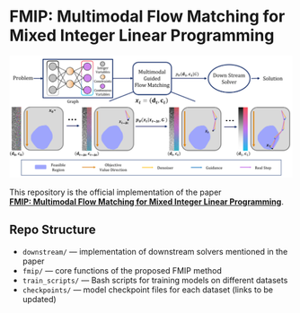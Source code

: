 # FMIP: Multimodal Flow Matching for Mixed Integer Linear Programming
![Employ Multimodal Guided Flow Matching to generate estimated solution distribution of MILP](fmip_asset/frame.png)

This repository is the official implementation of the paper  
[**FMIP: Multimodal Flow Matching for Mixed Integer Linear Programming**](http://arxiv.org/abs/2507.23390).

## Repo Structure
- `downstream/` — implementation of downstream solvers mentioned in the paper  
- `fmip/` — core functions of the proposed FMIP method  
- `train_scripts/` — Bash scripts for training models on different datasets  
- `checkpoints/` — model checkpoint files for each dataset (links to be updated)
